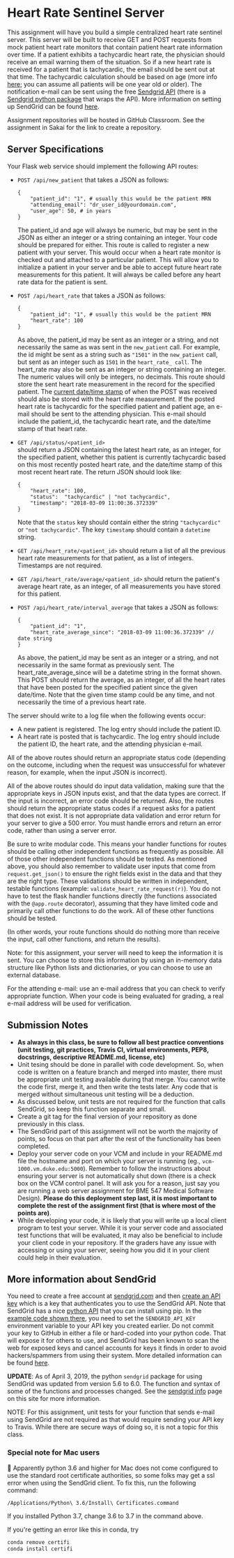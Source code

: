 # Heart Rate Sentinel Server
This assignment will have you build a simple centralized heart rate sentinel 
server. This server will be built to receive GET and POST requests from mock 
patient heart rate monitors that contain 
patient heart rate information over time. If a patient exhibits a tachycardic 
heart rate, the physician should receive an email warning them of the
situation. So if a new 
heart rate is received for a patient that is tachycardic, the email should be 
sent out at that time. The tachycardic calculation should be based on age 
(more info [here](https://en.wikipedia.org/wiki/Tachycardia); you can assume 
all patients will be one year old or older). The notification e-mail can 
be sent using the free [Sendgrid API](https://sendgrid.com/) (there is a 
[Sendgrid python package](https://github.com/sendgrid/sendgrid-python) that 
wraps the API).  More information on setting up SendGrid can be found 
[here](../Resources/WebServices/sendgrid.md).

Assignment repositories will be hosted in GitHub Classroom.  See the 
assignment in Sakai for the link to create a repository.

## Server Specifications

Your Flask web service should implement the following API routes:

* `POST /api/new_patient` that takes a JSON as follows:
  ```
  {
      "patient_id": "1", # usually this would be the patient MRN
      "attending_email": "dr_user_id@yourdomain.com", 
      "user_age": 50, # in years
  }
  ```
  The patient_id and age will always be numeric, but may be sent in the JSON as 
  either an integer or a string containing an integer.  Your code should be 
  prepared for either.
  This route is called to register a new patient with your server.  This would
  occur when a heart rate monitor is checked out and attached 
  to a particular patient.  This will allow you to initialize a patient in
  your server and be able to accept future heart rate measurements for this 
  patient.  It will always be called before any heart rate data for the patient
  is sent.
   
* `POST /api/heart_rate` that takes a JSON as follows:
  ```
  {
      "patient_id": "1", # usually this would be the patient MRN
      "heart_rate": 100
  }
  ```
  As above, the patient_id may be sent as an integer or a string, and not 
  necessarily the same as was sent in the `new_patient` call.  For example, the
  id might be sent as a string such as `"1501"` in the `new_patient` call, but 
  sent as an integer such as `1501` in the `heart_rate_ call`.  The 
  heart_rate may also be sent as an integer or string containing an integer. 
  The numeric values will only be
  integers, no decimals.  This route should store the sent heart rate
  measurement in the record for the specified patient.  The 
  [current date/time stamp](https://stackoverflow.com/questions/415511/how-to-get-current-time-in-python) 
  of when the POST was received should also be stored with the heart rate
  measurement.  If the posted heart rate is tachycardic for the specified 
  patient and patient age, an e-mail should be sent to the attending physician. 
  This e-mail should include the patient_id, the tachycardic heart rate, and 
  the date/time stamp of that heart rate.
  
* `GET /api/status/<patient_id>`  
  should return a JSON containing the latest heart rate, as an integer, for the
  specified patient, whether this patient is 
  currently tachycardic based on this most recently posted heart rate, and 
  the date/time stamp of this most recent heart rate.  The return JSON
  should look like:
  ```
  {
      "heart_rate": 100,
      "status":  "tachycardic" | "not tachycardic",
      "timestamp": "2018-03-09 11:00:36.372339"  
  }
  ```
   Note that the `status` key should contain either the string `"tachycardic"` or
   `"not tachycardic"`.  The key `timestamp` should contain a `datetime` string.
 
* `GET /api/heart_rate/<patient_id>` should return a list of all the previous 
  heart rate measurements for that patient, as a list of integers.  Timestamps 
  are not required.

* `GET /api/heart_rate/average/<patient_id>` should return the patient's 
  average heart rate, as an integer, of all measurements you have stored for 
  this patient.
 
* `POST /api/heart_rate/interval_average` that takes a JSON as follows: 
  ```
  {
      "patient_id": "1",
      "heart_rate_average_since": "2018-03-09 11:00:36.372339" // date string
  }
  ```
  As above, the patient_id may be sent as an integer or a string, and not 
  necessarily in the same format as previously sent.  The
  heart_rate_average_since will be a datetime string in the format shown.
  This POST should return the average, as an integer, of all the heart rates that have been
  posted for the specified patient since the given date/time.  Note that
  the given time stamp could be any time, and not necessarily the time of a 
  previous heart rate.
  
The server should write to a log file when the following events occur:
* A new patient is registered.  The log entry should include the patient ID.
* A heart rate is posted that is tachycardic.  The log entry should include the 
patient ID, the heart rate, and the attending physician e-mail.

All of the above routes should return an appropriate status code (depending on
the outcome, including when the request was unsuccessful for whatever reason,
for example, when the input JSON is incorrect).

All of the above routes should do input data validation, making sure that
the appropriate keys in JSON inputs exist, and that the data types are
correct.  If the input is incorrect, an error code should be returned.  Also, 
the routes should return the appropriate status codes if a 
request asks for a patient that does not exist.  It is not appropriate data
validation and error return for your server to give a 500 error.  You must
handle errors and return an error code, rather than using a server error.
  
Be sure to write modular code. This means your handler 
functions for routes should be calling other independent functions as 
frequently as possible. All of those other independent functions 
should be tested. As mentioned above, you should also remember to validate user 
inputs that come 
from `request.get_json()` to ensure the right fields exist in the data and 
that they are the right type. These validations should be written in 
independent, testable functions (example:  `validate_heart_rate_request(r)`).
You do not have to test the flask 
handler functions directly (the functions associated with the `@app.route` 
decorator), assuming that they have limited code and primarily call other
functions to do the work.  All of these other functions should be tested.  

(In other words, your route functions should do nothing more than receive
the input, call other functions, and return the results).

Note: for this assignment, your server will need to keep the information
it is sent.  You can choose to store this information by using an in-memory
data structure like Python lists and dictionaries, or you can choose to use
an external database.

For the attending e-mail:  use an e-mail address that you can check to verify
appropriate function.  When your code is being evaluated for grading, a real 
e-mail address will be used for verification.  

## Submission Notes
- __As always in this class, be sure to follow all best practice conventions 
(unit testing, git practices, Travis CI, virtual environments, PEP8, 
docstrings, descriptive README.md, license, etc)__
- Unit tesing should be done in parallel with code development.  So, when code
is written on a feature branch and merged into master, there must be
appropriate unit testing available during that merge.  You cannot write the
code first, merge it, and then write the tests later.  Any code that is merged
without simultaneous unit testing will be a deduction.
- As discussed below, unit tests are not required for the function that calls 
SendGrid, so keep this function separate and small.
- Create a git tag for the final version of your repository as done previously 
in this class.
- The SendGrid part of this assignment will not be worth the majority of 
points, so focus on that part after the rest of the functionality has been 
completed.
- Deploy your server code on your VCM and include in your README.md file the 
hostname and port on which your server is running (eg., 
`vcm-1000.vm.duke.edu:5000`).  Remember to 
follow the instructions about ensuring your server is not automatically
shut down (there is a check box on the VCM control panel. It will ask you for a 
reason, just say you are running a web server assignment for BME 547 
Medical Software Design). __Please do this deployment step last, it is most 
important to complete the rest of the assignment first (that is where most of 
the points are)__.
- While developing your code, it is likely that you will write up a local
client program to test your server.  While it is your server code and 
associated test functions that will be evaluated, it may also be beneficial to
include your client code in your repository.  If the graders have any issue
with accessing or using your server, seeing how you did it in your client 
could help in their evaluation.  

## More information about SendGrid
You need to create a free account at [sendgrid.com](https://sendgrid.com) and 
then [create an API key](https://sendgrid.com/docs/ui/account-and-settings/api-keys/#creating-an-api-key) 
which is a key that authenticates you to use the SendGrid API. Note that 
SendGrid has a nice [python API](https://github.com/sendgrid/sendgrid-python) 
that you can install using pip. In the 
[example code shown there](https://github.com/sendgrid/sendgrid-python#quick-start), 
you need to set the `SENDGRID_API_KEY` environment variable to your API key 
you created earlier. Do not commit your key to GitHub in either a file or 
hard-coded into your python code.  That will expose 
it for others to use, and SendGrid has been known to scan the web for exposed
keys and cancel accounts for keys it finds in order to avoid hackers/spammers 
from using their system.  More detailed information can be found 
[here](../Resources/WebServices/sendgrid.md).

__UPDATE__:  As of April 3, 2019, the python `sendgrid` package for using SendGrid
was updated from version 5.6 to 6.0.  The function and syntax of some of the
functions and processes changed. See the [sendgrid info](../Resources/WebServices/sendgrid.md)
page on this site for more information.

NOTE:  For this assignment, unit tests for your function that sends e-mail
using SendGrid are not required as that would require sending your API key to
Travis.  While there are secure ways of doing so, it is not a topic for this
class.

### Special note for Mac users
:eyes: Apparently python 3.6 and higher for Mac does not come configured to use the 
standard root certificate authorities, so some folks may get a ssl error when 
using the SendGrid client. To fix this, run the following command:

```
/Applications/Python\ 3.6/Install\ Certificates.command
```

If you installed Python 3.7, change 3.6 to 3.7 in the command above.

If you're getting an error like this in conda, try 
```sh
conda remove certifi
conda install certifi
```
